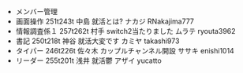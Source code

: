 - メンバー管理
 - 画面操作	251t243t	中島	就活とは?	ナカジ	RNakajima777
 - 情報調査係１	257t262t	村手	switch2当たりました	ムラテ	ryouta3962
 - 書記	250t218t	神谷	就活大変です	カミヤ	takashi973
 - タイパー	246t226t	佐々木	カップルチャンネル開設	ササキ	enishi1014
 - リーダー	255t201t	浅井	就活鬱	アザイ	yucatto